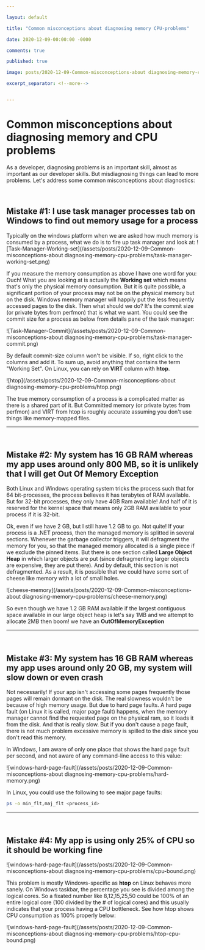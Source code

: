 ```yaml
---

layout: default

title: "Common misconceptions about diagnosing memory CPU-problems"

date: 2020-12-09-00:00:00 -0000

comments: true

published: true

image: posts/2020-12-09-Common-misconceptions-about diagnosing-memory-cpu-problems/task-manager-working-set.png

excerpt_separator: <!--more-->


---
```


# Common misconceptions about diagnosing memory and CPU problems

As a developer, diagnosing problems is an important skill, almost as important as our developer skills. But misdiagnosing things can lead to more problems. Let's address some common misconceptions about diagnostics:

<br/>

## Mistake #1: I use task manager processes tab on Windows to find out memory usage for a process

Typically on the windows platform when we are asked how much memory is consumed by a process, what we do is to fire up task manager and look at:
![Task-Manager-Working-set](/assets/posts/2020-12-09-Common-misconceptions-about diagnosing-memory-cpu-problems/task-manager-working-set.png)

 <!--more-->
 
If you measure the memory consumption as above I have one word for you: Ouch! What you are looking at is actually the **Working set** which means that's only the physical memory consumption.
But it is quite possible, a significant portion of your process may not be on the physical memory but on the disk. Windows memory manager will happily put the less frequently accessed pages to the disk. Then what should we do? It's the commit size (or private bytes from perfmon) that is what we want. You could see the commit size for a process as below from details pane of the task manager:


![Task-Manager-Commit](/assets/posts/2020-12-09-Common-misconceptions-about diagnosing-memory-cpu-problems/task-manager-commit.png)

By default commit-size column won't be visible. If so, right click to the columns and add it. To sum up, avoid anything that contains the term "Working Set". On Linux, you can rely on **VIRT** column with **htop**. 

![htop](/assets/posts/2020-12-09-Common-misconceptions-about diagnosing-memory-cpu-problems/htop.png)

The true memory consumption of a process is a complicated matter as there is a shared part of it. But Committed memory (or private bytes from perfmon) and VIRT from htop 
is roughly accurate assuming you don't use things like memory-mapped files.

---


<br/>

## Mistake #2: My system has 16 GB RAM whereas my app uses around only 800 MB, so it is unlikely that I will get Out Of Memory Exception

Both Linux and Windows operating system tricks the process such that for 64 bit-processes, the process believes it has terabytes of RAM available. 
But for 32-bit processes, they only have 4GB Ram available! And half of it is reserved for the kernel space that means only 2GB RAM available to your process if it is 32-bit. 

Ok, even if we have 2 GB, but I still have 1.2 GB to go. Not quite! If your process is a .NET process, then the managed memory is splitted in several sections. 
Whenever the garbage collector triggers, it will defragment the memory for you, so that the managed memory allocated is a single piece if we exclude the pinned items. 
But there is one section called **Large Object Heap** in which larger objects are put (since defragmenting larger objects are expensive, they are put there). And by default, this section is not defragmented.
As a result, it is possible that we could have some sort of cheese like memory with a lot of small holes. 


![cheese-memory](/assets/posts/2020-12-09-Common-misconceptions-about diagnosing-memory-cpu-problems/cheese-memory.png)

So even though we have 1.2 GB RAM available if the largest contiguous space available in our large object heap is
let's say 1MB and we attempt to allocate 2MB then boom! we have an **OutOfMemoryException**

---


<br/>

## Mistake #3: My system has 16 GB RAM whereas my app uses around only 20 GB, my system will slow down or even crash

Not necessarily! If your app isn't accessing some pages frequently those pages will remain dormant on the disk. The real slowness wouldn't be because of high memory usage.
But due to hard page faults. A hard page fault (on Linux it is called, major page fault) happens, when the memory manager cannot find the requested page on the physical ram, so it loads it from the disk. 
And that is really slow. But if you don't cause a page fault, there is not much problem excessive memory is spilled to the disk since you don't read this memory.

In Windows, I am aware of only one place that shows the hard page fault per second, and not aware of any command-line access to this value:


![windows-hard-page-fault](/assets/posts/2020-12-09-Common-misconceptions-about diagnosing-memory-cpu-problems/hard-memory.png)

In Linux, you could use the following to see major page faults:
```bash
ps -o min_flt,maj_flt <process_id>
```

---

<br/>

## Mistake #4: My app is using only 25% of CPU so it should be working fine

![windows-hard-page-fault](/assets/posts/2020-12-09-Common-misconceptions-about diagnosing-memory-cpu-problems/cpu-bound.png)

This problem is mostly Windows-specific as **htop** on Linux behaves more sanely. On Windows taskbar, the percentage you see is divided among the logical cores. So a fixated number 
like 8,12,15,25,50 could be 100% of an entire logical core  (100 divided by the # of logical cores) and this usually indicates that your process having a CPU bottleneck. See how 
htop shows CPU consumption as 100% properly below: 


![windows-hard-page-fault](/assets/posts/2020-12-09-Common-misconceptions-about diagnosing-memory-cpu-problems/htop-cpu-bound.png)

